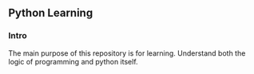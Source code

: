 ## Python Learning ##

<h3 id="intro">Intro</h3>
The main purpose of this repository is for learning. Understand both the logic of programming and python itself. 